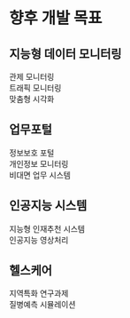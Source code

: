 # 향후 개발 목표

## 지능형 데이터 모니터링

관제 모니터링   
트래픽 모니터링   
맞춤형 시각화   

## 업무포털

정보보호 포털   
개인정보 모니터링   
비대면 업무 시스템   

## 인공지능 시스템

지능형 인재추천 시스템   
인공지능 영상처리   

## 헬스케어

지역특화 연구과제   
질병예측 시뮬레이션

